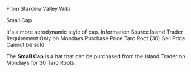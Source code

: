 From Stardew Valley Wiki

Small Cap

It's a more aerodynamic style of cap. Information Source Island Trader Requirement Only on Mondays Purchase Price Taro Root (30) Sell Price Cannot be sold

The **Small Cap** is a hat that can be purchased from the Island Trader on Mondays for 30 Taro Roots.